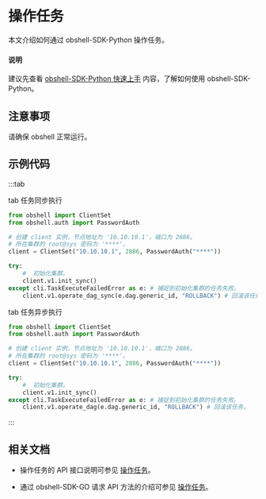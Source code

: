 # 操作任务

本文介绍如何通过 obshell-SDK-Python 操作任务。

<main id="notice" type='explain'>
  <h4>说明</h4>
  <p>建议先查看 <a href='100.quickstart-of-python.md'>obshell-SDK-Python 快速上手</a> 内容，了解如何使用 obshell-SDK-Python。</p>
</main>

## 注意事项

请确保 obshell 正常运行。

## 示例代码

:::tab

tab 任务同步执行

```python
from obshell import ClientSet
from obshell.auth import PasswordAuth

# 创建 client 实例，节点地址为 '10.10.10.1'，端口为 2886。
# 所在集群的 root@sys 密码为 '****'。
client = ClientSet("10.10.10.1", 2886, PasswordAuth("****"))

try:
    #  初始化集群。
    client.v1.init_sync()
except cli.TaskExecuteFailedError as e: # 捕捉到初始化集群的任务失败。
    client.v1.operate_dag_sync(e.dag.generic_id, "ROLLBACK") # 回滚该任务。
```

tab 任务异步执行

```python
from obshell import ClientSet
from obshell.auth import PasswordAuth

# 创建 client 实例，节点地址为 '10.10.10.1'，端口为 2886。
# 所在集群的 root@sys 密码为 '****'。
client = ClientSet("10.10.10.1", 2886, PasswordAuth("****"))

try:
    #  初始化集群。
    client.v1.init_sync()
except cli.TaskExecuteFailedError as e: # 捕捉到初始化集群的任务失败。
    client.v1.operate_dag(e.dag.generic_id, "ROLLBACK") # 回滚该任务。
```

:::

## 相关文档

* 操作任务的 API 接口说明可参见 [操作任务](../../400.obshell-api-reference/1900.operate-dag.md)。

* 通过 obshell-SDK-GO 请求 API 方法的介绍可参见 [操作任务](../200.go/1900.operate-dag-of-go.md)。
